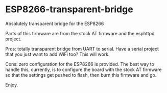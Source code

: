 ESP8266-transparent-bridge
==========================

Absolutely transparent bridge for the ESP8266

Parts of this firmware are from the stock AT firmware and the esphttpd project.

Pros: totally transparent bridge from UART to serial.  Have a serial project that you just want to add WiFi too?  This will work.

Cons: zero configuration for the ESP8266 is provided.  The best way to handle this, currently, is to configure the board with the stock AT firmware so that the settings get pushed to flash, then burn this firmware and go.

Enjoy.
